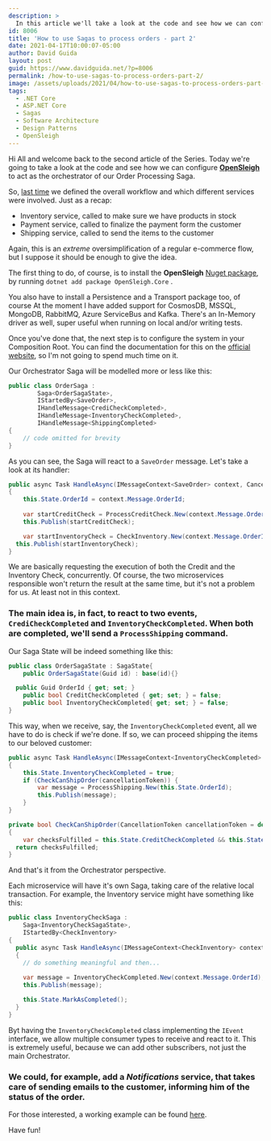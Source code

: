 ```yaml
---
description: >
  In this article we'll take a look at the code and see how we can configure OpenSleigh to orchestrate of our Order Processing Saga.
id: 8006
title: 'How to use Sagas to process orders - part 2'
date: 2021-04-17T10:00:07-05:00
author: David Guida
layout: post
guid: https://www.davidguida.net/?p=8006
permalink: /how-to-use-sagas-to-process-orders-part-2/
image: /assets/uploads/2021/04/how-to-use-sagas-to-process-orders-part-2.jpg
tags:
  - .NET Core
  - ASP.NET Core
  - Sagas
  - Software Architecture
  - Design Patterns
  - OpenSleigh
---
```

Hi All and welcome back to the second article of the Series. Today we're going to take a look at the code and see how we can configure **<a href="www.opensleigh.net" target="_blank">OpenSleigh</a>** to act as the orchestrator of our Order Processing Saga.

So, <a target="_blank" href="/how-to-use-sagas-to-process-orders-part-1/">last time</a> we defined the overall workflow and which different services were involved. Just as a recap:

- Inventory service, called to make sure we have products in stock
- Payment service, called to finalize the payment form the customer
- Shipping service, called to send the items to the customer

Again, this is an *extreme* oversimplification of a regular e-commerce flow, but I suppose it should be enough to give the idea.

The first thing to do, of course, is to install the **OpenSleigh** <a href="https://www.nuget.org/packages/OpenSleigh.Core/" target="_blank">Nuget package</a>, by running `dotnet add package OpenSleigh.Core` . 

You also have to install a Persistence and a Transport package too, of course At the moment I have added support for CosmosDB, MSSQL, MongoDB, RabbitMQ, Azure ServiceBus and Kafka. There's an In-Memory driver as well, super useful when running on local and/or writing tests.

Once you've done that, the next step is to configure the system in your Composition Root. You can find the documentation for this on the <a target="_blank" href="https://www.opensleigh.net/how-to/transport-persistence-configuration.html">official website</a>, so I'm not going to spend much time on it.

Our Orchestrator Saga will be modelled more or less like this:
```csharp
public class OrderSaga :
        Saga<OrderSagaState>,
        IStartedBy<SaveOrder>,
        IHandleMessage<CrediCheckCompleted>,
        IHandleMessage<InventoryCheckCompleted>,
        IHandleMessage<ShippingCompleted>
{
	// code omitted for brevity
}
```
As you can see, the Saga will react to a `SaveOrder` message. Let's take a look at its handler:

```csharp
public async Task HandleAsync(IMessageContext<SaveOrder> context, CancellationToken cancellationToken = default)
{
	this.State.OrderId = context.Message.OrderId;
	
	var startCreditCheck = ProcessCreditCheck.New(context.Message.OrderId);
	this.Publish(startCreditCheck);

	var startInventoryCheck = CheckInventory.New(context.Message.OrderId);
  this.Publish(startInventoryCheck);
}
```
We are basically requesting the execution of both the Credit and the Inventory Check, concurrently. Of course, the two microservices responsible won't return the result at the same time, but it's not a problem for us. At least not in this context. 
### The main idea is, in fact, to react to two events, `CrediCheckCompleted` and `InventoryCheckCompleted`. When both are completed, we'll send a `ProcessShipping` command.

Our Saga State will be indeed something like this:
```csharp
public class OrderSagaState : SagaState{
	public OrderSagaState(Guid id) : base(id){}

  public Guid OrderId { get; set; }
	public bool CreditCheckCompleted { get; set; } = false;
	public bool InventoryCheckCompleted{ get; set; } = false;
}
```

This way, when we receive, say, the `InventoryCheckCompleted` event, all we have to do is check if we're done. If so, we can proceed shipping the items to our beloved customer:

```csharp
public async Task HandleAsync(IMessageContext<InventoryCheckCompleted> context, CancellationToken cancellationToken = default)
{
	this.State.InventoryCheckCompleted = true;
	if (CheckCanShipOrder(cancellationToken)) {
		var message = ProcessShipping.New(this.State.OrderId);
		this.Publish(message);
	}
}

private bool CheckCanShipOrder(CancellationToken cancellationToken = default)
{
	var checksFulfilled = this.State.CreditCheckCompleted && this.State.InventoryCheckCompleted;
  return checksFulfilled;
}
```

And that's it from the Orchestrator perspective.

Each microservice will have it's own Saga, taking care of the relative local transaction. For example, the Inventory service might have something like this:

```csharp
public class InventoryCheckSaga :
    Saga<InventoryCheckSagaState>,
    IStartedBy<CheckInventory>
{
  public async Task HandleAsync(IMessageContext<CheckInventory> context, CancellationToken cancellationToken = default)
  {
    // do something meaningful and then...
    
    var message = InventoryCheckCompleted.New(context.Message.OrderId);
    this.Publish(message);

    this.State.MarkAsCompleted();
  }
}
```

Byt having the `InventoryCheckCompleted` class implementing the `IEvent` interface, we allow multiple consumer types to receive and react to it.
This is extremely useful, because we can add other subscribers, not just the main Orchestrator. 
### We could, for example, add a *Notifications* service, that takes care of sending emails to the customer, informing him of the status of the order. 

For those interested, a working example can be found <a href="https://github.com/mizrael/OpenSleigh/tree/develop/samples/Sample4" target="_blank">here</a>. 

Have fun!